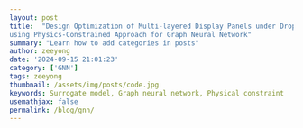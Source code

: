```yaml
---
layout: post
title:  "Design Optimization of Multi-layered Display Panels under Drop Impact
using Physics-Constrained Approach for Graph Neural Network"
summary: "Learn how to add categories in posts"
author: zeeyong
date: '2024-09-15 21:01:23'
category: ['GNN']
tags: zeeyong
thumbnail: /assets/img/posts/code.jpg
keywords: Surrogate model, Graph neural network, Physical constraint
usemathjax: false
permalink: /blog/gnn/
---
```

